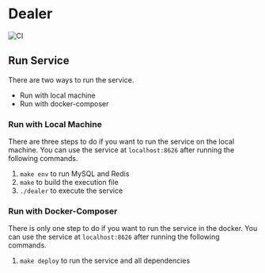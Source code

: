 # Dealer

![CI](https://github.com/Misphix/dealer/actions/workflows/test.yml/badge.svg)
## Run Service
There are two ways to run the service.
- Run with local machine
- Run with docker-composer

### Run with Local Machine
There are three steps to do if you want to run the service on the local machine. You can use the service at `localhost:8626` after running the following commands.
1. `make env` to run MySQL and Redis
2. `make` to build the execution file
3. `./dealer` to execute the service

### Run with Docker-Composer
There is only one step to do if you want to run the service in the docker. You can use the service at `localhost:8626` after running the following commands.
1. `make deploy` to run the service and all dependencies
